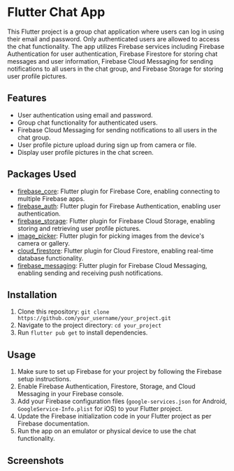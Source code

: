 # Flutter Chat App

This Flutter project is a group chat application where users can log in using their email and password. Only authenticated users are allowed to access the chat functionality. The app utilizes Firebase services including Firebase Authentication for user authentication, Firebase Firestore for storing chat messages and user information, Firebase Cloud Messaging for sending notifications to all users in the chat group, and Firebase Storage for storing user profile pictures.

## Features

- User authentication using email and password.
- Group chat functionality for authenticated users.
- Firebase Cloud Messaging for sending notifications to all users in the chat group.
- User profile picture upload during sign up from camera or file.
- Display user profile pictures in the chat screen.

## Packages Used

- [firebase_core](https://pub.dev/packages/firebase_core): Flutter plugin for Firebase Core, enabling connecting to multiple Firebase apps.
- [firebase_auth](https://pub.dev/packages/firebase_auth): Flutter plugin for Firebase Authentication, enabling user authentication.
- [firebase_storage](https://pub.dev/packages/firebase_storage): Flutter plugin for Firebase Cloud Storage, enabling storing and retrieving user profile pictures.
- [image_picker](https://pub.dev/packages/image_picker): Flutter plugin for picking images from the device's camera or gallery.
- [cloud_firestore](https://pub.dev/packages/cloud_firestore): Flutter plugin for Cloud Firestore, enabling real-time database functionality.
- [firebase_messaging](https://pub.dev/packages/firebase_messaging): Flutter plugin for Firebase Cloud Messaging, enabling sending and receiving push notifications.

## Installation

1. Clone this repository: `git clone https://github.com/your_username/your_project.git`
2. Navigate to the project directory: `cd your_project`
3. Run `flutter pub get` to install dependencies.

## Usage

1. Make sure to set up Firebase for your project by following the Firebase setup instructions.
2. Enable Firebase Authentication, Firestore, Storage, and Cloud Messaging in your Firebase console.
3. Add your Firebase configuration files (`google-services.json` for Android, `GoogleService-Info.plist` for iOS) to your Flutter project.
4. Update the Firebase initialization code in your Flutter project as per Firebase documentation.
5. Run the app on an emulator or physical device to use the chat functionality.

## Screenshots

